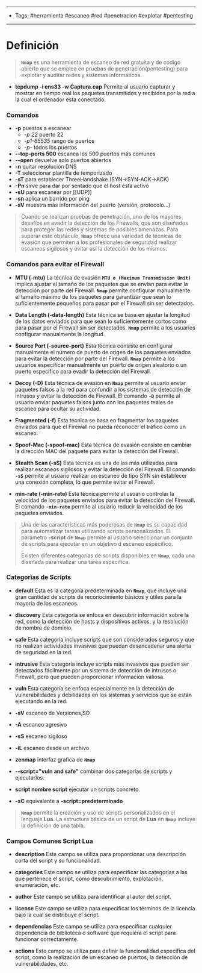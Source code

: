 --------------------
- Tags: #herramienta #escaneo #red #penetracion #explotar #pentesting
-----------------------------
# Definición

> **`Nmap`** es una herramienta de escaneo de red gratuita y de código abierto que se emplea en pruebas de penetración(pentesting) para explotar y auditar redes y sistemas informáticos. 

- **tcpdump -i ens33 -w Captura.cap** Permite al usuario capturar y mostrar en tiempo real los paquetes transmitidos y recibidos por la red a la cual el ordenador esta conectado.
### Comandos

- **-p** puestos a escanear
	- *-p 22* puerto 22
	- *-p1-65535* rango de puertos
	- *-p-* todos los puertos
- **--top-ports 500** escanea los 500 puertos más comunes
- **--open** devuelve solo puertos abiertos
- **-n** quitar resolución DNS
- **-T** seleccionar plantilla de temporizado
- **-sT** para establecer ThreeHandshake (SYN->SYN-ACK->ACK)
- **-Pn** sirve para dar por sentado que el host esta activo
- **-sU** para escanear por [[UDP]]
- **-sn** aplica un barrido por ping
- **-sV** muestra más información del puerto (versión, protocolo...)

> Cuando se realizan pruebas de penetración, uno de los mayores desafíos es evadir la detección de los Firewalls, que son diseñados para proteger las redes y sistemas de posibles amenazas. Para superar este obstáculo, **`Nmap`** ofrece una variedad de técnicas de evasión que permiten a los profesionales de seguridad realizar escaneos sigilosos y evitar así la detección de los mismos.
### Comandos para evitar el Firewall

- **MTU (-mtu)** La técnica de evasión **`MTU o (Maximum Transmission Unit)`** implica ajustar el tamaño de los paquetes que se envían para evitar la detección por parte del Firewall. **`Nmap`** permite configurar manualmente el tamaño máximo de los paquetes para garantizar que sean lo suficientemente pequeños para pasar por el Firewall sin ser detectados.

- **Data Length (-data-length)** Esta técnica se basa en ajustar la longitud de los datos enviados para que sean lo suficientemente cortos como para pasar por el Firewall sin ser detectados. **`Nmap`** permite a los usuarios configurar manualmente la longitud.

- **Source Port (-source-port)** Esta técnica consiste en configurar manualmente el número de puerto de origen de los paquetes enviados para evitar la detección por parte del Firewall. **`Nmap`** permite a los usuarios especificar manualmente un puerto de origen aleatorio o un puerto especifico para evadir la detección del Firewall.

- **Decoy (-D)** Esta técnica de evasión en **`Nmap`** permite al usuario enviar paquetes falsos a la red para confundir a los sistemas de detección de intrusos y evitar la detección de Firewall. El comando **`-D`** permite al usuario enviar paquetes falsos junto con los paquetes reales de escaneo para ocultar su actividad.

- **Fragmented (-f)** Esta técnica se basa en fragmentar los paquetes enviados para que el Firewall no pueda reconocer el tráfico como un escaneo.

- **Spoof-Mac (-spoof-mac)** Esta técnica de evasión consiste en cambiar la dirección MAC del paquete para evitar la detección del Firewall.

- **Stealth Scan (-sS)** Esta técnica es una de las más utilizadas para realizar escaneos sigilosos y evitar la detección del Firewall. El comando **`-sS`** permite al usuario realizar un escaneo de tipo SYN sin establecer una conexión completa, lo que permite evitar el Firewall.

- **min-rate (-min-rate)** Esta técnica permite al usuario controlar la velocidad de los paquetes enviados para evitar la detección del Firewall. El comando **`-min-rate`** permite al usuario reducir la velocidad de los paquetes enviados.

> Una de las características más poderosas de **`Nmap`** es su capacidad para automatizar tareas utilizando scripts personalizados. El parámetro **-script** de **`Nmap`** permite al usuario seleccionar un conjunto de scripts para ejecutar en un objetivo d escaneo especifico.
> 
> Existen diferentes categorías de scripts disponibles en **`Nmap`**, cada una diseñada para realizar una tarea especifica.

### Categorías de Scripts

- **default** Esta es la categoría predeterminada en **`Nmap`**, que incluye una gran cantidad de scripts de reconocimiento básicos y útiles para la mayoría de los escaneos. 

- **discovery** Esta categoría se enfoca en descubrir información sobre la red, como la detección de hosts y dispositivos activos, y la resolución de nombre de dominio.

- **safe** Esta categoría incluye scripts que son considerados seguros y que no realizan actividades invasivas que puedan desencadenar una alerta de seguridad en la red.

- **intrusive** Esta categoría incluye scripts más invasivos que pueden ser detectados fácilmente por un sistema de detección de intrusos o Firewall, pero que pueden proporcionar información valiosa.

- **vuln** Esta categoría se enfoca especialmente en la detección de vulnerabilidades y debilidades en los sistemas y servicios que se están ejecutando en la red.

- **-sV** escaneo de Versiones,SO
- **-A** escaneo agresivo
- **-sS** escaneo sigiloso
- **-iL** escaneo desde un archivo
- **zenmap** interfaz grafica de **`Nmap`**
- **--script="vuln and safe"** combinar dos categorías de scripts y ejecutarlos. 
- **script nombre script** ejecutar un scripts concreto.
- **-sC** equivalente a **-script=predeterminado**

>**`Nmap`** permite la creación y uso de scripts personalizados en el lenguaje **Lua**. La estructura básica de un script de **Lua** en **`Nmap`** incluye la definición de una tabla.

### Campos Comunes Script Lua

- **description** Este campo se utiliza para proporcionar una descripción corta del script y su funcionalidad.

- **categories** Este campo se utiliza para especificar las categorías a las que pertenece el script, como descubrimiento, explotación, enumeración, etc.

- **author** Este campo se utiliza para identificar al autor del script.

- **license** Este campo se utiliza para especificar los términos de la licencia bajo la cual se distribuye el script.

- **dependencias** Este campo se utiliza para especificar cualquier dependencia de biblioteca o software que requiera el script para funcionar correctamente.

- **actions** Este campo se utiliza para definir la funcionalidad especifica del script, como la realización de un escaneo de puertos, la detección de vulnerabilidades, etc.